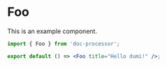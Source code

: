 # Foo

This is an example component.

```jsx
import { Foo } from 'doc-processor';

export default () => <Foo title="Hello dumi!" />;
```
